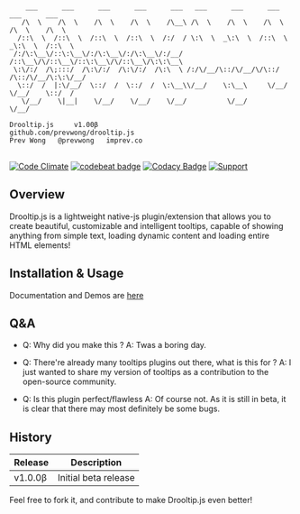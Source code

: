 <pre>
<code>
    ___      ___      ___      ___      ___   ___      ___      ___      ___      ___   
   /\  \    /\  \    /\  \    /\  \    /\__\ /\  \    /\  \    /\  \    /\  \    /\  \  
  /::\  \  /::\  \  /::\  \  /::\  \  /:/  / \:\  \  _\:\  \  /::\  \  _\:\  \  /::\  \ 
 /:/\:\__\/::\:\__\/:/\:\__\/:/\:\__\/:/__/  /::\__\/\/::\__\/::\:\__\/\/::\__\/\:\:\__\
 \:\/:/  /\;:::/  /\:\/:/  /\:\/:/  /\:\  \ /:/\/__/\::/\/__/\/\::/  /\::/\/__/\:\:\/__/
  \::/  /  |:\/__/  \::/  /  \::/  /  \:\__\\/__/    \:\__\     \/__/  \/__/    \::/  / 
   \/__/    \|__|    \/__/    \/__/    \/__/          \/__/                      \/__/  

Drooltip.js 	v1.00&beta;
github.com/prevwong/drooltip.js
Prev Wong	@prevwong 	imprev.co
</code>
</pre>
[![Code Climate](https://codeclimate.com/github/prevwong/drooltip.js/badges/gpa.svg)](https://codeclimate.com/github/prevwong/drooltip.js)
[![codebeat badge](https://codebeat.co/badges/feba30b2-1759-4472-b6af-997c9c46f952)](https://codebeat.co/a/prevwong/projects/github-com-prevwong-drooltip-js-master)
[![Codacy Badge](https://api.codacy.com/project/badge/Grade/db9b8d8043c84f1ca7cd9686daae5717)](https://www.codacy.com?utm_source=github.com&amp;utm_medium=referral&amp;utm_content=prevwong/drooltip.js&amp;utm_campaign=Badge_Grade)
[![Support](https://supporterhq.com/api/b/9okwcyts1gevgy53glt8ffpyc)](https://suporterhq.com/give/9okwcyts1gevgy53glt8ffpyc)
## Overview

Drooltip.js is a lightweight native-js plugin/extension that allows you to create beautiful, customizable and intelligent tooltips, capable of showing anything from simple text, loading dynamic content and loading entire HTML elements!

## Installation & Usage

Documentation and Demos are [here](https://prevwong.github.io/drooltip.js/)

## Q&A

* Q: Why did you make this ?
  A: Twas a boring day.

* Q: There're already many tooltips plugins out there, what is this for ?
  A: I just wanted to share my version of tooltips as a contribution to the open-source community.


* Q: Is this plugin perfect/flawless
  A: Of course not. As it is still in beta, it is clear that there may most definitely be some bugs.


## History

Release | Description
------------ | -------------
v1.0.0&beta; | Initial beta release

Feel free to fork it, and contribute to make Drooltip.js even better!
